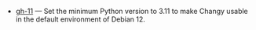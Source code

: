 
- [gh-11](https://github.com/Tiendil/changy/pull/11) — Set the minimum Python version to 3.11 to make Changy usable in the default environment of Debian 12.
